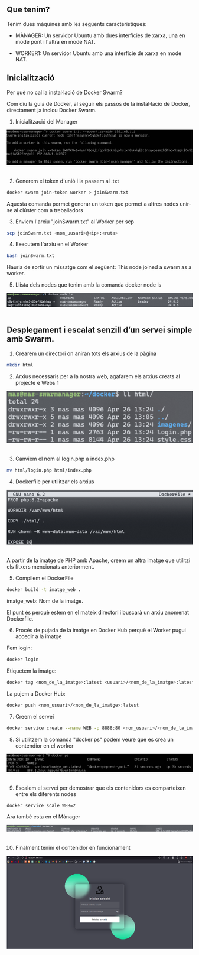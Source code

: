## Que tenim?
Tenim dues màquines amb les següents característiques:

- MÀNAGER: Un servidor Ubuntu amb dues interfícies de xarxa, una en mode pont i l'altra en mode NAT.

- WORKER1: Un servidor Ubuntu amb una interfície de xarxa en mode NAT.

## Inicialització
Per què no cal la instal·lació de Docker Swarm?

Com diu la guia de Docker, al seguir els passos de la instal·lació de Docker, directament ja inclou Docker Swarm.

1. Inicialització del Manager

![Inicialitzar Docker Swarm](../../.Images/Docker/inic.PNG) <br><br>

2. Generem el token d'unió i la passem  al .txt
```bash
docker swarm join-token worker > joinSwarm.txt
```

Aquesta comanda permet generar un token que permet a altres nodes unir-se al clúster com a treballadors

3. Enviem l'arxiu "joinSwarm.txt" al Worker per scp
```bash
scp joinSwarm.txt <nom_uusari>@<ip>:<ruta>
```

4. Executem l'arxiu en el Worker
```bash
bash joinSwarm.txt
```

Hauria de sortir un missatge com el següent: This node joined a swarm as a worker.

5. Llista dels nodes que tenim amb la comanda docker node ls

![Nodes](../../.Images/Docker/nodes.PNG) <br><br>

## Desplegament i escalat senzill d’un servei simple amb Swarm.

1. Crearem un directori on aniran tots els arxius de la pàgina
```bash
mkdir html
```

2. Arxius necessaris per a la nostra web, agafarem els arxius creats al projecte e Webs 1

![Webs1](../../.Images/Docker/webs.PNG) <br><br>

3. Canviem el nom al login.php a index.php
```bash
mv html/login.php html/index.php
```

4. Dockerfile per utilitzar els arxius

![DockerFile](../../.Images/Docker/dockerfile.PNG) <br><br>


A partir de la imatge de PHP amb Apache, creem un altra imatge que utilitzi els fitxers mencionats anteriorment.

5. Compilem el DockerFile
```bash
docker build -t imatge_web .
```

imatge_web: Nom de la imatge.

El punt és perquè estem en el mateix directori i buscarà un arxiu anomenat Dockerfile.

6. Procés de pujada de la imatge en Docker Hub perquè el Worker pugui accedir a la imatge

Fem login:
```bash
docker login
```

Etiquetem la imatge:
```bash
docker tag <nom_de_la_imatge>:latest <usuari>/<nom_de_la_imatge>:latest
```

La pujem a Docker Hub:
```bash
docker push <nom_usuari>/<nom_de_la_imatge>:latest
```

7. Creem el servei
```bash
docker service create --name WEB -p 8888:80 <non_usuari>/<nom_de_la_imatge>:latest
```

8. Si utilitzem la comanda "docker ps" podem veure que es crea un contendior en el worker

![DockerFile](../../.Images/Docker/psmanager.PNG) <br><br>

9. Escalem el servei per demostrar que els contenidors es comparteixen entre els diferents nodes
```bash
docker service scale WEB=2
```

Ara també esta en el Mànager

![DockerFile](../../.Images/Docker/managerescalat.PNG) <br><br>

10. Finalment tenim el contenidor en funcionament

![DockerFile](../../.Images/Docker/demo.PNG) <br><br>
